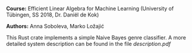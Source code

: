 **Course:** Efficient Linear Algebra for Machine Learning (University of Tübingen, SS 2018, Dr. Daniël de Kok)

**Authors:** Anna Soboleva, Marko Ložajić

This Rust crate implements a simple Naive Bayes genre classifier. A more detailed system description can be found in the file *description.pdf*
